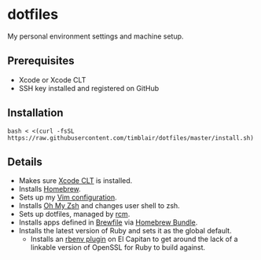 # dotfiles

My personal environment settings and machine setup.

## Prerequisites

* Xcode or Xcode CLT
* SSH key installed and registered on GitHub

## Installation

```
bash < <(curl -fsSL https://raw.githubusercontent.com/timblair/dotfiles/master/install.sh)
```

## Details

* Makes sure [Xcode CLT][clt] is installed.
* Installs [Homebrew][brew].
* Sets up my [Vim configuration][vim].
* Installs [Oh My Zsh][omz] and changes user shell to zsh.
* Sets up dotfiles, managed by [rcm][rcm].
* Installs apps defined in [Brewfile](Brewfile) via [Homebrew Bundle][bundle].
* Installs the latest version of Ruby and sets it as the global default.
    * Installs an [rbenv plugin][brew-ssl] on El Capitan to get around the lack
      of a linkable version of OpenSSL for Ruby to build against.

[clt]: https://developer.apple.com/library/ios/technotes/tn2339/_index.html
[brew]: http://brew.sh
[vim]: https://github.com/timblair/vimfiles
[omz]: http://ohmyz.sh/
[rcm]: https://github.com/thoughtbot/rcm
[bundle]: https://github.com/Homebrew/homebrew-bundle
[brew-ssl]: https://github.com/timblair/rbenv-homebrew-openssl
